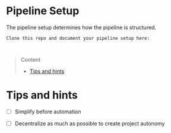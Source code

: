 # Pipeline Setup

The pipeline setup determines how the pipeline is structured. 

```
Clone this repo and document your pipeline setup here:



```
> Content
> - [Tips and hints](#tips-and-hints)


# Tips and hints


- [ ] Simplify before automation


- [ ] Decentralize as much as possible to create project autonomy